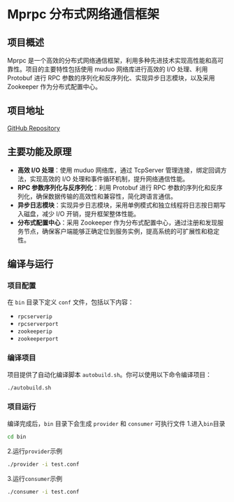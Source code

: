 # Mprpc 分布式网络通信框架

## 项目概述

Mprpc 是一个高效的分布式网络通信框架，利用多种先进技术实现高性能和高可靠性。项目的主要特性包括使用 muduo 网络库进行高效的 I/O 处理、利用 Protobuf 进行 RPC 参数的序列化和反序列化、实现异步日志模块，以及采用 Zookeeper 作为分布式配置中心。

## 项目地址

[GitHub Repository](https://github.com/MaximSong/Jiuao-Mprpc)

## 主要功能及原理

- **高效 I/O 处理**：使用 muduo 网络库，通过 TcpServer 管理连接，绑定回调方法，实现高效的 I/O 处理和事件循环机制，提升网络通信性能。
- **RPC 参数序列化与反序列化**：利用 Protobuf 进行 RPC 参数的序列化和反序列化，确保数据传输的高效性和兼容性，简化跨语言通信。
- **异步日志模块**：实现异步日志模块，采用单例模式和独立线程将日志按日期写入磁盘，减少 I/O 开销，提升框架整体性能。
- **分布式配置中心**：采用 Zookeeper 作为分布式配置中心，通过注册和发现服务节点，确保客户端能够正确定位到服务实例，提高系统的可扩展性和稳定性。

## 编译与运行
### 项目配置

在 `bin` 目录下定义 `conf` 文件，包括以下内容：

- `rpcserverip`
- `rpcserverport`
- `zookeeperip`
- `zookeeperport`


### 编译项目

项目提供了自动化编译脚本 `autobuild.sh`。你可以使用以下命令编译项目：

```bash
./autobuild.sh
```
### 项目运行
编译完成后，`bin` 目录下会生成 `provider` 和 `consumer` 可执行文件
1.进入`bin`目录
```bash
cd bin
```
2.运行`provider`示例
```bash
./provider -i test.conf
```
3.运行`consumer`示例
```bash
./consumer -i test.conf
```

